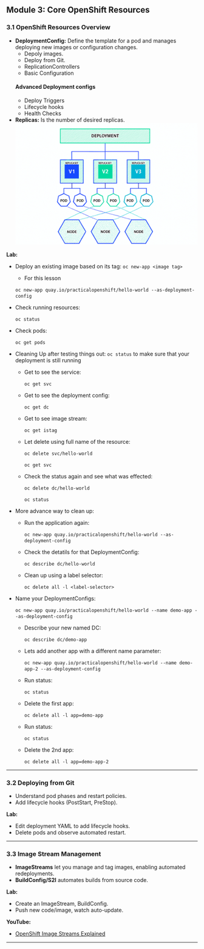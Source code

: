 ## Module 3: Core OpenShift Resources 

### 3.1 OpenShift Resources Overview

- **DeploymentConfig:** Define the template for a pod and manages deploying new images or configuration changes.
  - Depoly images.
  - Deploy from Git.
  - ReplicationControllers
  - Basic Configuration
  #### Advanced Deployment configs
  - Deploy Triggers
  - Lifecycle hooks
  - Health Checks
- **Replicas:** Is the number of desired replicas.
![Deployment](/images/deployment.png)

**Lab:**  
- Deploy an existing image based on its tag: `oc new-app <image tag>`
  - For this lesson
  ```
  oc new-app quay.io/practicalopenshift/hello-world --as-deployment-config
  ```
- Check running resources: 
  ```
  oc status
  ```
- Check pods: 
  ```
  oc get pods
  ```

- Cleaning Up after testing things out: `oc status` to make sure that your deployment is still running 
  - Get to see the service: 
    ```
    oc get svc
    ```
  - Get to see the deployment config: 
    ```
    oc get dc
    ```
  - Get to see image stream: 
    ```
    oc get istag
    ```
  - Let delete using full name of the resource: 
    ```
    oc delete svc/hello-world
    ```
    ```
    oc get svc
    ```
  - Check the status again and see what was effected: 
    ```
    oc delete dc/hello-world
    ```
    
    ```
    oc status
    ```
- More advance way to clean up:
  - Run the application again: 
    ```
    oc new-app quay.io/practicalopenshift/hello-world --as-deployment-config
    ```
  - Check the detatils for that DeploymentConfig: 
    ```
    oc describe dc/hello-world
    ```
  - Clean up using a label selector: 
    ```
    oc delete all -l <label-selector>
    ```
- Name your DeploymentConfigs:
  ```
  oc new-app quay.io/practicalopenshift/hello-world --name demo-app --as-deployment-config
  ```
  - Describe your new named DC: 
    ```
    oc describe dc/demo-app
    ```
  - Lets add another app with a different name parameter: 
    ```
    oc new-app quay.io/practicalopenshift/hello-world --name demo-app-2 --as-deployment-config
    ```
  - Run status: 
    ```
    oc status
    ```
  - Delete the first app: 
    ```
    oc delete all -l app=demo-app
    ```
  - Run status: 
    ```
    oc status
    ```
  - Delete the 2nd app: 
    ```
    oc delete all -l app=demo-app-2
    ```

---

### 3.2 Deploying from Git

- Understand pod phases and restart policies.
- Add lifecycle hooks (PostStart, PreStop).

**Lab:**  
- Edit deployment YAML to add lifecycle hooks.
- Delete pods and observe automated restart.

---

### 3.3 Image Stream Management

- **ImageStreams** let you manage and tag images, enabling automated redeployments.
- **BuildConfig/S2I** automates builds from source code.

**Lab:**  
- Create an ImageStream, BuildConfig.
- Push new code/image, watch auto-update.

**YouTube:**  
- [OpenShift Image Streams Explained](https://www.youtube.com/watch?v=jA-RH0jO-J8)

---

